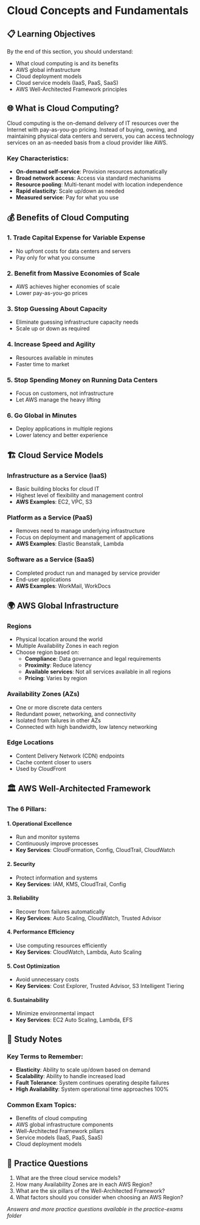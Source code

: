 # Cloud Concepts and Fundamentals

## 📋 Learning Objectives
By the end of this section, you should understand:
- What cloud computing is and its benefits
- AWS global infrastructure
- Cloud deployment models
- Cloud service models (IaaS, PaaS, SaaS)
- AWS Well-Architected Framework principles

## 🌐 What is Cloud Computing?

Cloud computing is the on-demand delivery of IT resources over the Internet with pay-as-you-go pricing. Instead of buying, owning, and maintaining physical data centers and servers, you can access technology services on an as-needed basis from a cloud provider like AWS.

### Key Characteristics:
- **On-demand self-service**: Provision resources automatically
- **Broad network access**: Access via standard mechanisms
- **Resource pooling**: Multi-tenant model with location independence  
- **Rapid elasticity**: Scale up/down as needed
- **Measured service**: Pay for what you use

## 💰 Benefits of Cloud Computing

### 1. Trade Capital Expense for Variable Expense
- No upfront costs for data centers and servers
- Pay only for what you consume

### 2. Benefit from Massive Economies of Scale
- AWS achieves higher economies of scale
- Lower pay-as-you-go prices

### 3. Stop Guessing About Capacity
- Eliminate guessing infrastructure capacity needs
- Scale up or down as required

### 4. Increase Speed and Agility
- Resources available in minutes
- Faster time to market

### 5. Stop Spending Money on Running Data Centers
- Focus on customers, not infrastructure
- Let AWS manage the heavy lifting

### 6. Go Global in Minutes
- Deploy applications in multiple regions
- Lower latency and better experience

## 🏗️ Cloud Service Models

### Infrastructure as a Service (IaaS)
- Basic building blocks for cloud IT
- Highest level of flexibility and management control
- **AWS Examples**: EC2, VPC, S3

### Platform as a Service (PaaS)
- Removes need to manage underlying infrastructure
- Focus on deployment and management of applications
- **AWS Examples**: Elastic Beanstalk, Lambda

### Software as a Service (SaaS)
- Completed product run and managed by service provider
- End-user applications
- **AWS Examples**: WorkMail, WorkDocs

## 🌍 AWS Global Infrastructure

### Regions
- Physical location around the world
- Multiple Availability Zones in each region
- Choose region based on:
  - **Compliance**: Data governance and legal requirements
  - **Proximity**: Reduce latency
  - **Available services**: Not all services available in all regions
  - **Pricing**: Varies by region

### Availability Zones (AZs)
- One or more discrete data centers
- Redundant power, networking, and connectivity
- Isolated from failures in other AZs
- Connected with high bandwidth, low latency networking

### Edge Locations
- Content Delivery Network (CDN) endpoints
- Cache content closer to users
- Used by CloudFront

## 🏛️ AWS Well-Architected Framework

### The 6 Pillars:

#### 1. Operational Excellence
- Run and monitor systems
- Continuously improve processes
- **Key Services**: CloudFormation, Config, CloudTrail, CloudWatch

#### 2. Security
- Protect information and systems
- **Key Services**: IAM, KMS, CloudTrail, Config

#### 3. Reliability
- Recover from failures automatically
- **Key Services**: Auto Scaling, CloudWatch, Trusted Advisor

#### 4. Performance Efficiency
- Use computing resources efficiently
- **Key Services**: CloudWatch, Lambda, Auto Scaling

#### 5. Cost Optimization
- Avoid unnecessary costs
- **Key Services**: Cost Explorer, Trusted Advisor, S3 Intelligent Tiering

#### 6. Sustainability
- Minimize environmental impact
- **Key Services**: EC2 Auto Scaling, Lambda, EFS

## 📝 Study Notes

### Key Terms to Remember:
- **Elasticity**: Ability to scale up/down based on demand
- **Scalability**: Ability to handle increased load
- **Fault Tolerance**: System continues operating despite failures
- **High Availability**: System operational time approaches 100%

### Common Exam Topics:
- Benefits of cloud computing
- AWS global infrastructure components
- Well-Architected Framework pillars
- Service models (IaaS, PaaS, SaaS)
- Cloud deployment models

## 🎯 Practice Questions

1. What are the three cloud service models?
2. How many Availability Zones are in each AWS Region?
3. What are the six pillars of the Well-Architected Framework?
4. What factors should you consider when choosing an AWS Region?

*Answers and more practice questions available in the practice-exams folder*
